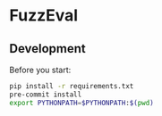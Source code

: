 # FuzzEval

## Development

Before you start:

```bash
pip install -r requirements.txt
pre-commit install
export PYTHONPATH=$PYTHONPATH:$(pwd)
```
